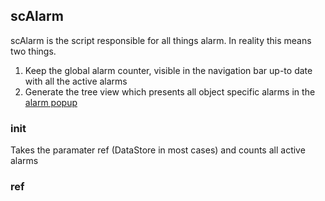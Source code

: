 ## scAlarm
scAlarm is the script responsible for all things alarm. In reality this means two things.

1. Keep the global alarm counter, visible in the navigation bar up-to date with all the active alarms
2. Generate the tree view which presents all object specific alarms in the [alarm popup](../Workviews/Common_Popups/Alarm_Popup.md)

### init
Takes the paramater ref (DataStore in most cases) and counts all active alarms

### ref
